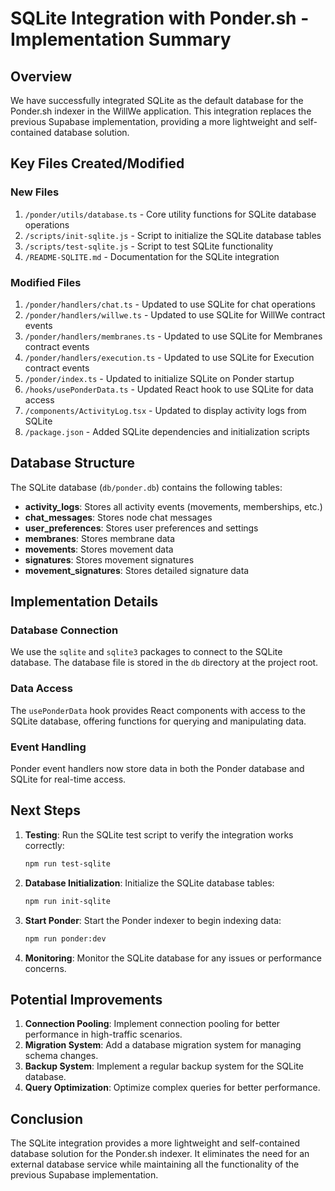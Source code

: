 # SQLite Integration with Ponder.sh - Implementation Summary

## Overview

We have successfully integrated SQLite as the default database for the Ponder.sh indexer in the WillWe application. This integration replaces the previous Supabase implementation, providing a more lightweight and self-contained database solution.

## Key Files Created/Modified

### New Files
1. `/ponder/utils/database.ts` - Core utility functions for SQLite database operations
2. `/scripts/init-sqlite.js` - Script to initialize the SQLite database tables
3. `/scripts/test-sqlite.js` - Script to test SQLite functionality
4. `/README-SQLITE.md` - Documentation for the SQLite integration

### Modified Files
1. `/ponder/handlers/chat.ts` - Updated to use SQLite for chat operations
2. `/ponder/handlers/willwe.ts` - Updated to use SQLite for WillWe contract events
3. `/ponder/handlers/membranes.ts` - Updated to use SQLite for Membranes contract events
4. `/ponder/handlers/execution.ts` - Updated to use SQLite for Execution contract events
5. `/ponder/index.ts` - Updated to initialize SQLite on Ponder startup
6. `/hooks/usePonderData.ts` - Updated React hook to use SQLite for data access
7. `/components/ActivityLog.tsx` - Updated to display activity logs from SQLite
8. `/package.json` - Added SQLite dependencies and initialization scripts

## Database Structure

The SQLite database (`db/ponder.db`) contains the following tables:

- **activity_logs**: Stores all activity events (movements, memberships, etc.)
- **chat_messages**: Stores node chat messages
- **user_preferences**: Stores user preferences and settings
- **membranes**: Stores membrane data
- **movements**: Stores movement data
- **signatures**: Stores movement signatures
- **movement_signatures**: Stores detailed signature data

## Implementation Details

### Database Connection
We use the `sqlite` and `sqlite3` packages to connect to the SQLite database. The database file is stored in the `db` directory at the project root.

### Data Access
The `usePonderData` hook provides React components with access to the SQLite database, offering functions for querying and manipulating data.

### Event Handling
Ponder event handlers now store data in both the Ponder database and SQLite for real-time access.

## Next Steps

1. **Testing**: Run the SQLite test script to verify the integration works correctly:
   ```bash
   npm run test-sqlite
   ```

2. **Database Initialization**: Initialize the SQLite database tables:
   ```bash
   npm run init-sqlite
   ```

3. **Start Ponder**: Start the Ponder indexer to begin indexing data:
   ```bash
   npm run ponder:dev
   ```

4. **Monitoring**: Monitor the SQLite database for any issues or performance concerns.

## Potential Improvements

1. **Connection Pooling**: Implement connection pooling for better performance in high-traffic scenarios.
2. **Migration System**: Add a database migration system for managing schema changes.
3. **Backup System**: Implement a regular backup system for the SQLite database.
4. **Query Optimization**: Optimize complex queries for better performance.

## Conclusion

The SQLite integration provides a more lightweight and self-contained database solution for the Ponder.sh indexer. It eliminates the need for an external database service while maintaining all the functionality of the previous Supabase implementation.
